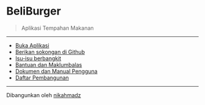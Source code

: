 # BeliBurger
> Aplikasi Tempahan Makanan

***

- [Buka Aplikasi][1]
- [Berikan sokongan di Github][2]
- [Isu-isu berbangkit][3]
- [Bantuan dan Maklumbalas][4]
- [Dokumen dan Manual Pengguna][5]
- [Daftar Pembangunan][6]

[1]:https://beliburger.netlify.app
[2]:https://github.com/nikahmadz/BeliBurger
[3]:https://github.com/nikahmadz/BeliBurger/issues
[4]:https://github.com/nikahmadz/BeliBurger/discussions
[5]:https://github.com/nikahmadz/BeliBurger/wiki
[6]:https://github.com/nikahmadz/beli-burger

***

Dibangunkan oleh [nikahmadz](https://nikahmadz.github.io/)
